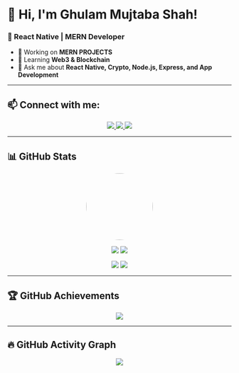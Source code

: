 # 👋 Hi, I'm Ghulam Mujtaba Shah!  
### 🚀 React Native | MERN Developer  

- 🔭 Working on **MERN PROJECTS**  
- 🌱 Learning **Web3 & Blockchain**  
- 💬 Ask me about **React Native, Crypto, Node.js, Express, and App Development**  

---

## 📫 **Connect with me:**  

<p align="center">
  <a href="https://www.linkedin.com/in/syed-mujtaba-shah-75b95a181/">
    <img src="https://img.shields.io/badge/LinkedIn-Connect-blue?style=for-the-badge&logo=linkedin" />
  </a>
  <a href="https://github.com/Bravestone01">
    <img src="https://img.shields.io/badge/GitHub-Follow-black?style=for-the-badge&logo=github" />
  </a>
  <a href="https://www.instagram.com/syedmujtaba_amjy/">
    <img src="https://img.shields.io/badge/Instagram-Follow-purple?style=for-the-badge&logo=instagram" />
  </a>
</p>

---

## 📊 **GitHub Stats**  
<p align="center">
  <img src="https://github.com/Bravestone01.png" width="150" height="150" style="border-radius: 50%" />
</p>

<p align="center">
  <img src="https://github-profile-summary-cards.vercel.app/api/cards/repos-per-language?username=Bravestone01&theme=dark" />
  <img src="https://github-profile-summary-cards.vercel.app/api/cards/most-commit-language?username=Bravestone01&theme=dark" />
</p>

<p align="center">
  <img src="https://github-profile-summary-cards.vercel.app/api/cards/stats?username=Bravestone01&theme=dark" />
  <img src="https://github-profile-summary-cards.vercel.app/api/cards/productive-time?username=Bravestone01&theme=dark" />
</p>

---

## 🏆 **GitHub Achievements**  
<p align="center">
  <img src="https://github-profile-trophy.vercel.app/?username=Bravestone01&theme=darkhub" />
</p>

---

## 🔥 **GitHub Activity Graph**  
<p align="center">
  <img src="https://github-readme-activity-graph.vercel.app/graph?username=Bravestone01&theme=redical" />
</p>
